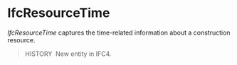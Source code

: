 IfcResourceTime
===============

_IfcResourceTime_ captures the time-related information about a construction resource.

> HISTORY&nbsp; New entity in IFC4.
